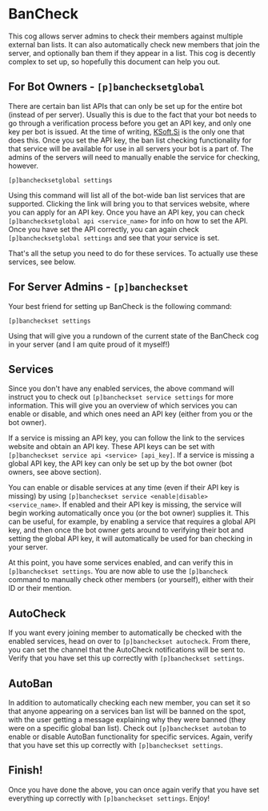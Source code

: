 # BanCheck

This cog allows server admins to check their members against multiple external ban lists. It can also automatically check new members that join the server, and optionally ban them if they appear in a list. This cog is decently complex to set up, so hopefully this document can help you out.

## For Bot Owners - `[p]banchecksetglobal`

There are certain ban list APIs that can only be set up for the entire bot (instead of per server). Usually this is due to the fact that your bot needs to go through a verification process before you get an API key, and only one key per bot is issued. At the time of writing, [KSoft.Si](https://api.ksoft.si/) is the only one that does this. Once you set the API key, the ban list checking functionality for that service will be available for use in all servers your bot is a part of. The admins of the servers will need to manually enable the service for checking, however.

```
[p]banchecksetglobal settings
```

Using this command will list all of the bot-wide ban list services that are supported. Clicking the link will bring you to that services website, where you can apply for an API key. Once you have an API key, you can check `[p]banchecksetglobal api <service_name>` for info on how to set the API. Once you have set the API correctly, you can again check `[p]banchecksetglobal settings` and see that your service is set.

That's all the setup you need to do for these services. To actually use these services, see below.

## For Server Admins - `[p]bancheckset`

Your best friend for setting up BanCheck is the following command:

```
[p]bancheckset settings
```

Using that will give you a rundown of the current state of the BanCheck cog in your server (and I am quite proud of it myself!)

## Services

Since you don't have any enabled services, the above command will instruct you to check out `[p]bancheckset service settings` for more information. This will give you an overview of which services you can enable or disable, and which ones need an API key (either from you or the bot owner).

If a service is missing an API key, you can follow the link to the services website and obtain an API key. These API keys can be set with `[p]bancheckset service api <service> [api_key]`. If a service is missing a global API key, the API key can only be set up by the bot owner (bot owners, see above section).

You can enable or disable services at any time (even if their API key is missing) by using `[p]bancheckset service <enable|disable> <service_name>`. If enabled and their API key is missing, the service will begin working automatically once you (or the bot owner) supplies it. This can be useful, for example, by enabling a service that requires a global API key, and then once the bot owner gets around to verifying their bot and setting the global API key, it will automatically be used for ban checking in your server.

At this point, you have some services enabled, and can verify this in `[p]bancheckset settings`. You are now able to use the `[p]bancheck` command to manually check other members (or yourself), either with their ID or their mention.

## AutoCheck

If you want every joining member to automatically be checked with the enabled services, head on over to `[p]bancheckset autocheck`. From there, you can set the channel that the AutoCheck notifications will be sent to. Verify that you have set this up correctly with `[p]bancheckset settings`.

## AutoBan

In addition to automatically checking each new member, you can set it so that anyone appearing on a services ban list will be banned on the spot, with the user getting a message explaining why they were banned (they were on a specific global ban list). Check out `[p]bancheckset autoban` to enable or disable AutoBan functionality for specific services. Again, verify that you have set this up correctly with `[p]bancheckset settings`.

## Finish!

Once you have done the above, you can once again verify that you have set everything up correctly with `[p]bancheckset settings`. Enjoy!